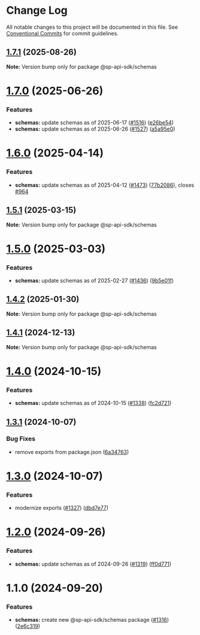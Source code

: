 # Change Log

All notable changes to this project will be documented in this file.
See [Conventional Commits](https://conventionalcommits.org) for commit guidelines.

## [1.7.1](https://github.com/bizon/selling-partner-api-sdk/compare/@sp-api-sdk/schemas@1.7.0...@sp-api-sdk/schemas@1.7.1) (2025-08-26)

**Note:** Version bump only for package @sp-api-sdk/schemas

# [1.7.0](https://github.com/bizon/selling-partner-api-sdk/compare/@sp-api-sdk/schemas@1.6.0...@sp-api-sdk/schemas@1.7.0) (2025-06-26)

### Features

* **schemas:** update schemas as of 2025-06-17 ([#1516](https://github.com/bizon/selling-partner-api-sdk/issues/1516)) ([e26be54](https://github.com/bizon/selling-partner-api-sdk/commit/e26be54193ae85e7635dcd58f488ba45de1e95c5))
* **schemas:** update schemas as of 2025-06-26 ([#1527](https://github.com/bizon/selling-partner-api-sdk/issues/1527)) ([a5a95e0](https://github.com/bizon/selling-partner-api-sdk/commit/a5a95e0f6a38939db423fff3a6e8e15d28cb473a))

# [1.6.0](https://github.com/bizon/selling-partner-api-sdk/compare/@sp-api-sdk/schemas@1.5.1...@sp-api-sdk/schemas@1.6.0) (2025-04-14)

### Features

* **schemas:** update schemas as of 2025-04-12 ([#1473](https://github.com/bizon/selling-partner-api-sdk/issues/1473)) ([77b2086](https://github.com/bizon/selling-partner-api-sdk/commit/77b208661962e54583881ed47ce4900d779b383b)), closes [#964](https://github.com/bizon/selling-partner-api-sdk/issues/964)

## [1.5.1](https://github.com/bizon/selling-partner-api-sdk/compare/@sp-api-sdk/schemas@1.5.0...@sp-api-sdk/schemas@1.5.1) (2025-03-15)

**Note:** Version bump only for package @sp-api-sdk/schemas

# [1.5.0](https://github.com/bizon/selling-partner-api-sdk/compare/@sp-api-sdk/schemas@1.4.2...@sp-api-sdk/schemas@1.5.0) (2025-03-03)

### Features

* **schemas:** update schemas as of 2025-02-27 ([#1436](https://github.com/bizon/selling-partner-api-sdk/issues/1436)) ([9b5e01f](https://github.com/bizon/selling-partner-api-sdk/commit/9b5e01fce657e59b22e093ce1c8a6ed7d65f3f4e))

## [1.4.2](https://github.com/bizon/selling-partner-api-sdk/compare/@sp-api-sdk/schemas@1.4.1...@sp-api-sdk/schemas@1.4.2) (2025-01-30)

**Note:** Version bump only for package @sp-api-sdk/schemas

## [1.4.1](https://github.com/bizon/selling-partner-api-sdk/compare/@sp-api-sdk/schemas@1.4.0...@sp-api-sdk/schemas@1.4.1) (2024-12-13)

**Note:** Version bump only for package @sp-api-sdk/schemas

# [1.4.0](https://github.com/bizon/selling-partner-api-sdk/compare/@sp-api-sdk/schemas@1.3.1...@sp-api-sdk/schemas@1.4.0) (2024-10-15)

### Features

* **schemas:** update schemas as of 2024-10-15 ([#1338](https://github.com/bizon/selling-partner-api-sdk/issues/1338)) ([fc2d721](https://github.com/bizon/selling-partner-api-sdk/commit/fc2d7217166e4828f8f369d795fcbe1f768bb46b))

## [1.3.1](https://github.com/bizon/selling-partner-api-sdk/compare/@sp-api-sdk/schemas@1.3.0...@sp-api-sdk/schemas@1.3.1) (2024-10-07)

### Bug Fixes

* remove exports from package.json ([6a34763](https://github.com/bizon/selling-partner-api-sdk/commit/6a347634f8089f511a393ad481a93796431e8947))

# [1.3.0](https://github.com/bizon/selling-partner-api-sdk/compare/@sp-api-sdk/schemas@1.2.0...@sp-api-sdk/schemas@1.3.0) (2024-10-07)

### Features

* modernize exports ([#1327](https://github.com/bizon/selling-partner-api-sdk/issues/1327)) ([dbd7e77](https://github.com/bizon/selling-partner-api-sdk/commit/dbd7e77ebe5d64131a46671df332fdf66f8b0e0c))

# [1.2.0](https://github.com/bizon/selling-partner-api-sdk/compare/@sp-api-sdk/schemas@1.1.0...@sp-api-sdk/schemas@1.2.0) (2024-09-26)

### Features

* **schemas:** update schemas as of 2024-09-26 ([#1319](https://github.com/bizon/selling-partner-api-sdk/issues/1319)) ([ff0d771](https://github.com/bizon/selling-partner-api-sdk/commit/ff0d7715b10d43633be7d553ac4483d73695cd14))

# 1.1.0 (2024-09-20)

### Features

* **schemas:** create new @sp-api-sdk/schemas package ([#1316](https://github.com/bizon/selling-partner-api-sdk/issues/1316)) ([2e6c319](https://github.com/bizon/selling-partner-api-sdk/commit/2e6c319fbc597424bf1cb5e808f8ef52f49b30cc))
